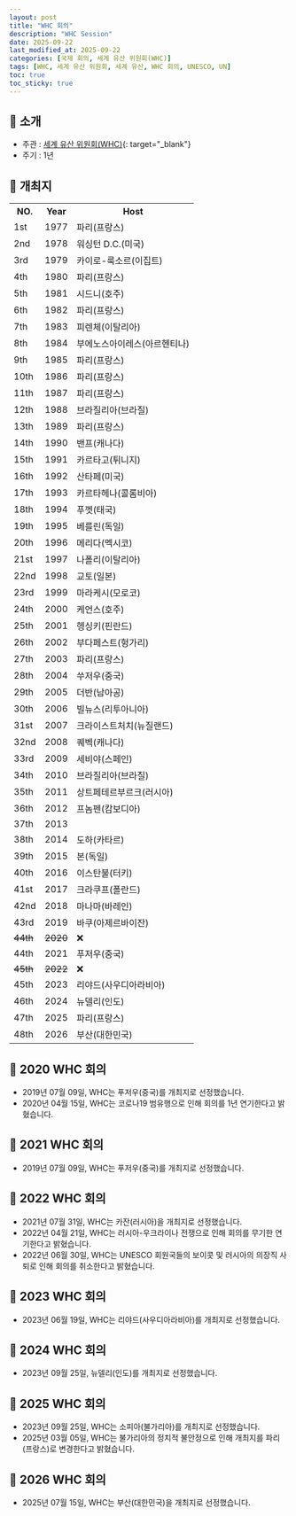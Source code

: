 ```yaml
---
layout: post
title: "WHC 회의"
description: "WHC Session"
date: 2025-09-22
last_modified_at: 2025-09-22
categories: [국제 회의, 세계 유산 위원회(WHC)]
tags: [WHC, 세계 유산 위원회, 세계 유산, WHC 회의, UNESCO, UN]
toc: true
toc_sticky: true
---
```

## 📜 소개
* 주관 : [세계 유산 위원회(WHC)](https://whc.unesco.org/){: target="_blank"}
* 주기 : 1년

## 📜 개최지

<html>

<head>
    <meta charset="UTF-8">
</head>

<body>
    <table>
        <tr class="header-row">
            <th class="col-no">NO.</th>
            <th class="col-year">Year</th>
            <th class="col-host">Host</th>
        </tr>
        <tr>
            <td>1st</td>
            <td>1977</td>
            <td>파리(프랑스)</td>
        </tr>
        <tr>
            <td>2nd</td>
            <td>1978</td>
            <td>워싱턴 D.C.(미국)</td>
        </tr>
        <tr>
            <td>3rd</td>
            <td>1979</td>
            <td>카이로-룩소르(이집트)</td>
        </tr>
        <tr>
            <td>4th</td>
            <td>1980</td>
            <td>파리(프랑스)</td>
        </tr>
        <tr>
            <td>5th</td>
            <td>1981</td>
            <td>시드니(호주)</td>
        </tr>
        <tr>
            <td>6th</td>
            <td>1982</td>
            <td>파리(프랑스)</td>
        </tr>
        <tr>
            <td>7th</td>
            <td>1983</td>
            <td>피렌체(이탈리아)</td>
        </tr>
        <tr>
            <td>8th</td>
            <td>1984</td>
            <td>부에노스아이레스(아르헨티나)</td>
        </tr>
        <tr>
            <td>9th</td>
            <td>1985</td>
            <td>파리(프랑스)</td>
        </tr>
        <tr>
            <td>10th</td>
            <td>1986</td>
            <td>파리(프랑스)</td>
        </tr>
        <tr>
            <td>11th</td>
            <td>1987</td>
            <td>파리(프랑스)</td>
        </tr>
        <tr>
            <td>12th</td>
            <td>1988</td>
            <td>브라질리아(브라질)</td>
        </tr>
        <tr>
            <td>13th</td>
            <td>1989</td>
            <td>파리(프랑스)</td>
        </tr>
        <tr>
            <td>14th</td>
            <td>1990</td>
            <td>밴프(캐나다)</td>
        </tr>
        <tr>
            <td>15th</td>
            <td>1991</td>
            <td>카르타고(튀니지)</td>
        </tr>
        <tr>
            <td>16th</td>
            <td>1992</td>
            <td>산타페(미국)</td>
        </tr>
        <tr>
            <td>17th</td>
            <td>1993</td>
            <td>카르타헤나(콜롬비아)</td>
        </tr>
        <tr>
            <td>18th</td>
            <td>1994</td>
            <td>푸껫(태국)</td>
        </tr>
        <tr>
            <td>19th</td>
            <td>1995</td>
            <td>베를린(독일)</td>
        </tr>
        <tr>
            <td>20th</td>
            <td>1996</td>
            <td>메리다(멕시코)</td>
        </tr>
        <tr>
            <td>21st</td>
            <td>1997</td>
            <td>나폴리(이탈리아)</td>
        </tr>
        <tr>
            <td>22nd</td>
            <td>1998</td>
            <td>교토(일본)</td>
        </tr>
        <tr>
            <td>23rd</td>
            <td>1999</td>
            <td>마라케시(모로코)</td>
        </tr>
        <tr>
            <td>24th</td>
            <td>2000</td>
            <td>케언스(호주)</td>
        </tr>
        <tr>
            <td>25th</td>
            <td>2001</td>
            <td>헹싱키(핀란드)</td>
        </tr>
        <tr>
            <td>26th</td>
            <td>2002</td>
            <td>부다페스트(헝가리)</td>
        </tr>
        <tr>
            <td>27th</td>
            <td>2003</td>
            <td>파리(프랑스)</td>
        </tr>
        <tr>
            <td>28th</td>
            <td>2004</td>
            <td>쑤저우(중국)</td>
        </tr>
        <tr>
            <td>29th</td>
            <td>2005</td>
            <td>더반(남아공)</td>
        </tr>
        <tr>
            <td>30th</td>
            <td>2006</td>
            <td>빌뉴스(리투아니아)</td>
        </tr>
        <tr>
            <td>31st</td>
            <td>2007</td>
            <td>크라이스트처치(뉴질랜드)</td>
        </tr>
        <tr>
            <td>32nd</td>
            <td>2008</td>
            <td>퀘벡(캐나다)</td>
        </tr>
        <tr>
            <td>33rd</td>
            <td>2009</td>
            <td>세비야(스페인)</td>
        </tr>
        <tr>
            <td>34th</td>
            <td>2010</td>
            <td>브라질리아(브라질)</td>
        </tr>
        <tr>
            <td>35th</td>
            <td>2011</td>
            <td>상트페테르부르크(러시아)</td>
        </tr>
        <tr>
            <td>36th</td>
            <td>2012</td>
            <td>프놈펜(캄보디아)</td>
        </tr>
        <tr>
            <td>37th</td>
            <td>2013</td>
            <td></td>
        </tr>
        <tr>
            <td>38th</td>
            <td>2014</td>
            <td>도하(카타르)</td>
        </tr>
        <tr>
            <td>39th</td>
            <td>2015</td>
            <td>본(독일)</td>
        </tr>
        <tr>
            <td>40th</td>
            <td>2016</td>
            <td>이스탄불(터키)</td>
        </tr>
        <tr>
            <td>41st</td>
            <td>2017</td>
            <td>크라쿠프(폴란드)</td>
        </tr>
        <tr>
            <td>42nd</td>
            <td>2018</td>
            <td>마나마(바레인)</td>
        </tr>
        <tr>
            <td>43rd</td>
            <td>2019</td>
            <td>바쿠(아제르바이잔)</td>
        </tr>
        <tr>
            <td><del>44th</del></td>
            <td><del>2020</del></td>
            <td>❌</td>
        </tr>
        <tr>
            <td>44th</td>
            <td>2021</td>
            <td>푸저우(중국)</td>
        </tr>
        <tr>
            <td><del>45th</del></td>
            <td><del>2022</del></td>
            <td>❌</td>
        </tr>
        <tr>
            <td>45th</td>
            <td>2023</td>
            <td>리야드(사우디아라비아)</td>
        </tr>
        <tr>
            <td>46th</td>
            <td>2024</td>
            <td>뉴델리(인도)</td>
        </tr>
        <tr>
            <td>47th</td>
            <td>2025</td>
            <td>파리(프랑스)</td>
        </tr>
        <tr class="korea-host-bg">
            <td><span class="korea-host">48th</span></td>
            <td><span class="korea-host">2026</span></td>
            <td><span class="korea-host">부산(대한민국)</span></td>
        </tr>
    </table>
</body>

</html>

## 📜 2020 WHC 회의
* 2019년 07월 09일, WHC는 푸저우(중국)를 개최지로 선정했습니다.
* 2020년 04월 15일, WHC는 코로나19 범유행으로 인해 회의를 1년 연기한다고 밝혔습니다.

## 📜 2021 WHC 회의
* 2019년 07월 09일, WHC는 <span class="foreign-host">푸저우(중국)</span>를 개최지로 선정했습니다.

## 📜 2022 WHC 회의
* 2021년 07월 31일, WHC는 카잔(러시아)을 개최지로 선정했습니다.
* 2022년 04월 21일, WHC는 러시아-우크라이나 전쟁으로 인해 회의를 무기한 연기한다고 밝혔습니다.
* 2022년 06월 30일, WHC는 UNESCO 회원국들의 보이콧 및 러시아의 의장직 사퇴로 인해 회의를 취소한다고 밝혔습니다.

## 📜 2023 WHC 회의
* 2023년 06월 19일, WHC는 <span class="foreign-host">리야드(사우디아라비아)</span>를 개최지로 선정했습니다.

## 📜 2024 WHC 회의
* 2023년 09월 25일, <span class="foreign-host">뉴델리(인도)</span>를 개최지로 선정했습니다.

## 📜 2025 WHC 회의
* 2023년 09월 25일, WHC는 소피아(불가리아)를 개최지로 선정했습니다.
* 2025년 03월 05일, WHC는 불가리아의 정치적 불안정으로 인해 개최지를 파리(프랑스)로 변경한다고 밝혔습니다.

## 📜 2026 WHC 회의
* 2025년 07월 15일, WHC는 <span class="korea-host">부산(대한민국)</span>을 개최지로 선정했습니다.
